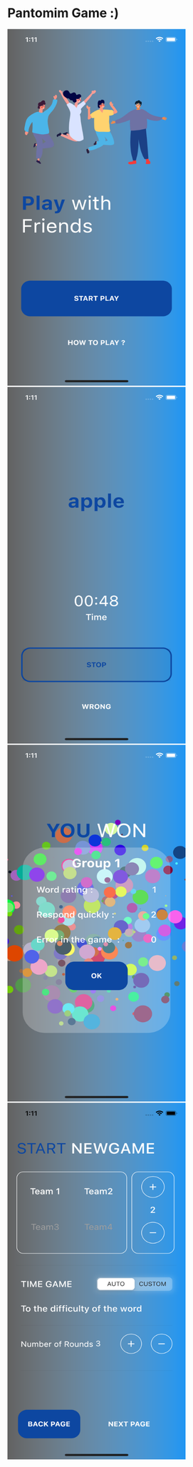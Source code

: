 # Pantomim Game :)
<img src="assets/readmyimg/4.png" width = "400" height ="800">            <img src="assets/readmyimg/2.png" width = "400" height ="800">
<img src="assets/readmyimg/3.png" width = "400" height ="800">            <img src="assets/readmyimg/1.png" width = "400" height ="800">



